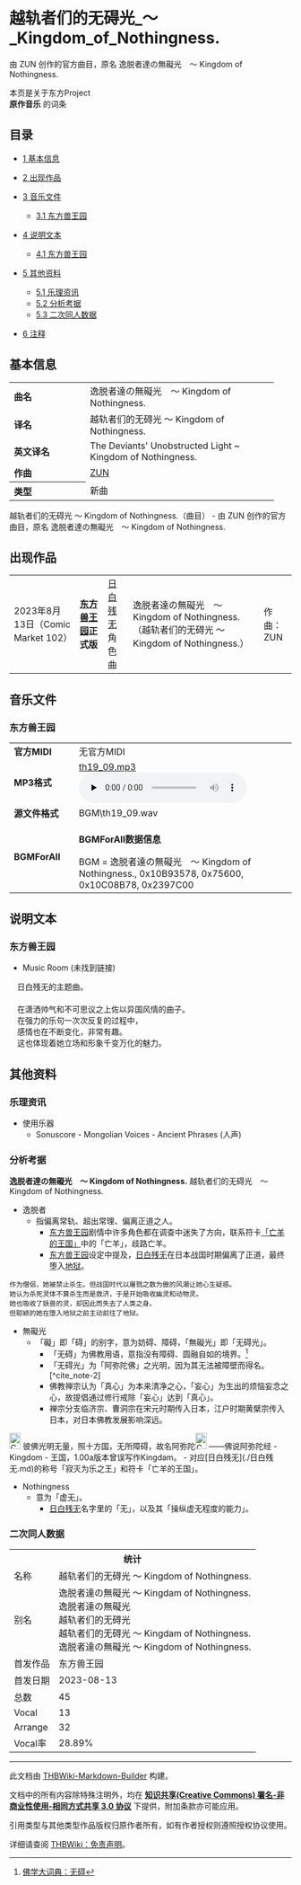 # 越轨者们的无碍光_～_Kingdom_of_Nothingness.

<!-- source html: G:\repos\THBWiki-Markdown-Builder\THBWikiMarkdown\Temp\main\1\17\ns0%3A%E8%B6%8A%E8%BD%A8%E8%80%85%E4%BB%AC%E7%9A%84%E6%97%A0%E7%A2%8D%E5%85%89_%EF%BD%9E_Kingdom_of_Nothingness%2E.html -->

由 ZUN 创作的官方曲目，原名 逸脱者達の無礙光　～ Kingdom of Nothingness.

本页是关于东方Project  
 **原作音乐** 的词条

## 目录

- [1 基本信息](#基本信息)
- [2 出现作品](#出现作品)
- [3 音乐文件](#音乐文件)

  - [3.1 东方兽王园](#东方兽王园)



- [4 说明文本](#说明文本)

  - [4.1 东方兽王园](#东方兽王园_2)



- [5 其他资料](#其他资料)

  - [5.1 乐理资讯](#乐理资讯)
  - [5.2 分析考据](#分析考据)
  - [5.3 二次同人数据](#二次同人数据)



- [6 注释](#注释)





## 基本信息

<table><tbody><tr><td style="width:120px"><b>曲名</b></td><td style="width:320px">逸脱者達の無礙光　～ Kingdom of Nothingness.</td></tr><tr><td><b>译名</b></td><td>越轨者们的无碍光 ～ Kingdom of Nothingness.</td></tr><tr><td><b>英文译名</b></td><td>The Deviants' Unobstructed Light ~ Kingdom of Nothingness.</td></tr><tr><td><b>作曲</b></td><td><a href="./ZUN.md" title="ZUN">ZUN</a></td></tr><tr><th style="text-align: left;"><b>类型</b></th><td>新曲</td></tr></tbody></table>

越轨者们的无碍光 ～ Kingdom of Nothingness.（曲目） - 由 ZUN 创作的官方曲目，原名 逸脱者達の無礙光　～ Kingdom of Nothingness.

## 出现作品

<table>

<tbody><tr><td>2023年8月13日（Comic Market 102）</td><td><b><a href="./东方兽王园.md" title="东方兽王园">东方兽王园</a>正式版</b></td><td><a href="./日白残无.md" title="日白残无">日白残无</a>角色曲</td><td style="padding-left:5px;">逸脱者達の無礙光　～ Kingdom of Nothingness.（越轨者们的无碍光 ～ Kingdom of Nothingness.）</td><td style="padding-left:10px;">作曲：ZUN</td></tr>
</tbody></table>



## 音乐文件

### 东方兽王园

<table><tbody><tr class="mw-empty-elt"></tr><tr><td width="100"><b>官方MIDI</b></td><td>无官方MIDI</td></tr><tr><td><b>MP3格式</b></td><td><a href="./文件-th19_09.mp3.md" title="文件:th19 09.mp3">th19_09.mp3</a><br><audio src="https://upload.thwiki.cc/9/9b/th19_09.mp3" loop="" controls="" preload="none"></audio></td></tr><tr><td><b>源文件格式</b></td><td>BGM\th19_09.wav</td></tr><tr><td><b>BGMForAll</b></td><td><div class="mw-collapsible mw-collapsed">
<p><b>BGMForAll数据信息</b>
</p>
<div class="mw-collapsible-content">BGM = 逸脱者達の無礙光　〜 Kingdom of Nothingness., 0x10B93578, 0x75600, 0x10C08B78, 0x2397C00</div>
</div>
</td></tr></tbody></table>



## 说明文本

### 东方兽王园
- Music Room (未找到链接)

　日白残无的主题曲。  
　  
　在潇洒帅气和不可思议之上佐以异国风情的曲子。  
　在强力的乐句一次次反复的过程中，  
　感情也在不断变化，非常有趣。  
　这也体现着她立场和形象千变万化的魅力。

## 其他资料

### 乐理资讯
- 使用乐器
  - Sonuscore - Mongolian Voices - Ancient Phrases (人声)



### 分析考据
  
 **逸脱者達の無礙光　～ Kingdom of Nothingness.**  越轨者们的无碍光　～ Kingdom of Nothingness.
  

- 逸脱者
  - 指偏离常轨、超出常理、偏离正道之人。
    - [东方兽王园](./东方兽王园.md)剧情中许多角色都在调查中迷失了方向，联系符卡[「亡羊的王国」](./「亡羊的王国」.md)中的「亡羊」，歧路亡羊。
    - [东方兽王园](./东方兽王园.md)设定中提及，[日白残无](./日白残无.md)在日本战国时期偏离了正道，最终堕入[地狱](./地狱.md)。



```
作为僧侣，她被禁止杀生。但战国时代以屠戮之数为傲的风潮让她心生疑惑。
她认为杀死灵体不算杀生而是救济，于是开始吸收幽灵和动物灵。
她也吸收了妖兽的灵，却因此而失去了人类之身。
但聪颖的她在堕入地狱之前主动前往了地狱。
```

- 無礙光
  - 「礙」即「碍」的别字，意为妨碍、障碍，「無礙光」即「无碍光」。
    - 「无碍」为佛教用语，意指没有障碍、圆融自如的境界。[^cite_note-1]
    - 「无碍光」为「阿弥陀佛」之光明，因为其无法被障壁而得名。[^cite_note-2]
    - 佛教禅宗认为「真心」为本来清净之心，「妄心」为生出的烦恼妄念之心，故提倡通过修行戒除「妄心」达到「真心」。
    - 禅宗分支临济宗、曹洞宗在宋元时期传入日本，江户时期黄檗宗传入日本，对日本佛教发展影响深远。



<img alt="Corner bracket left sh1.svg" src="https://upload.wikimedia.org/wikipedia/commons/thumb/a/a7/Corner_bracket_left_sh1.svg/langzh-20px-Corner_bracket_left_sh1.svg.png" decoding="async" loading="lazy" width="20" height="29" srcset="https://upload.wikimedia.org/wikipedia/commons/thumb/a/a7/Corner_bracket_left_sh1.svg/langzh-30px-Corner_bracket_left_sh1.svg.png 1.5x, https://upload.wikimedia.org/wikipedia/commons/thumb/a/a7/Corner_bracket_left_sh1.svg/langzh-40px-Corner_bracket_left_sh1.svg.png 2x" data-file-width="220" data-file-height="320">
彼佛光明无量，照十方国，无所障碍，故名阿弥陀<img alt="Corner bracket right sh1.svg" src="https://upload.wikimedia.org/wikipedia/commons/thumb/d/d4/Corner_bracket_right_sh1.svg/langzh-20px-Corner_bracket_right_sh1.svg.png" decoding="async" loading="lazy" width="20" height="29" srcset="https://upload.wikimedia.org/wikipedia/commons/thumb/d/d4/Corner_bracket_right_sh1.svg/langzh-30px-Corner_bracket_right_sh1.svg.png 1.5x, https://upload.wikimedia.org/wikipedia/commons/thumb/d/d4/Corner_bracket_right_sh1.svg/langzh-40px-Corner_bracket_right_sh1.svg.png 2x" data-file-width="220" data-file-height="320">
——佛说阿弥陀经
- Kingdom
  - 王国，1.00a版本曾误写作Kingdam。
    - 对应[日白残无](./日白残无.md)的称号「寂灭为乐之王」和符卡「亡羊的王国」。


- Nothingness
  - 意为「虚无」。
    - [日白残无](./日白残无.md)名字里的「无」，以及其「操纵虚无程度的能力」。




### 二次同人数据

<table><tbody><tr><th colspan="2">统计</th></tr>
<tr><td>名称</td><td>越轨者们的无碍光 ～ Kingdom of Nothingness.</td></tr>
<tr><td>别名</td><td>逸脱者達の無礙光 ～ Kingdam of Nothingness.<br>逸脱者達の無礙光<br>越轨者们的无碍光<br>越轨者们的无碍光 ～ Kingdam of Nothingness.<br>逸脱者達の無礙光 ～ Kingdom of Nothingness.</td></tr>
<tr><td>首发作品</td><td>东方兽王园</td></tr>
<tr><td>首发日期</td><td>2023-08-13</td></tr>
<tr><td>总数</td><td>45</td></tr>
<tr><td>Vocal</td><td>13</td></tr>
<tr><td>Arrange</td><td>32</td></tr>
<tr><td>Vocal率</td><td>28.89%</td></tr>
</tbody></table>





[^cite_note-1]: [佛学大词典：无碍](https://foxue.bmcx.com/wuai_yvu__foxued/)

  
  

  





---

此文档由 [THBWiki-Markdown-Builder](https://github.com/Delsin-Yu/THBWiki-Markdown-Builder) 构建。

文档中的所有内容除特殊注明外，均在 [**知识共享(Creative Commons) 署名-非商业性使用-相同方式共享 3.0 协议**](https://creativecommons.org/licenses/by-sa/3.0/deed.zh-hans) 下提供，附加条款亦可能应用。

引用类型与其他类型作品版权归原作者所有，如有作者授权则遵照授权协议使用。

详细请查阅 [THBWiki：免责声明](https://thbwiki.cc/THBWiki:%E5%85%8D%E8%B4%A3%E5%A3%B0%E6%98%8E)。

